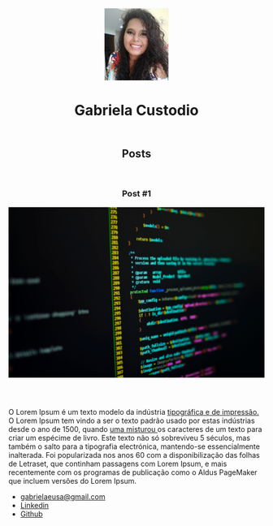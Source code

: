 <!DOCTYPE html>
<html>
	<head>
		<meta charset="utf-8">
		<title>Gabriela Custodio</title>
		<link rel="stylesheet" href="style.css"> 
	<link href= "https://gabieusa.github.io/index.html/Style.css" "stylesheet"/>
	</head>
	<body>
		<header>
			<img src="https://github.com/gabieusa/index.html/blob/main/gabi.jpg.jpg" alt="Ilustração do rosto Gabriela" height="25%" width="25%" class="photo">
			<h1 id="title">Gabriela Custodio</h1>
		</header>
		<section>
		<header>
			<h2 class="subtitle">Posts</h2>
		</header>
		<article class="post">
			<header>
				<h3 class="post_title">Post #1</h3>
				<img src="https://github.com/gabieusa/index.html/blob/main/photo.jpg.jpg" class="post_image">
			</header>
			<p class="post_content">
				O Lorem Ipsum é um texto modelo da indústria <a href="https://github.com/gabieusa" target="_blank">tipográfica e de impressão.</a> O Lorem Ipsum tem vindo a ser o texto padrão usado por estas indústrias desde o ano de 1500, quando <a href="malito:gabrielaeusa@gmail.com">uma misturou </a> os caracteres de um texto para criar um espécime de livro. Este texto não só sobreviveu 5 séculos, mas também o salto para a tipografia electrónica, mantendo-se essencialmente inalterada. Foi popularizada nos anos 60 com a disponibilização das folhas de Letraset, que continham passagens com Lorem Ipsum, e mais recentemente com os programas de publicação como o Aldus PageMaker que incluem versões do Lorem Ipsum.
			</p>
		</article>	
	</section>
	<footer>
		<ul class="contacts_list">
			<li>
				<a href="malito:gabrielaeusa@gmail.com">gabrielaeusa@gmail.com</a>
			</li>
			<li>
				<a href="https://br.linkedin.com/in/gabrielafcustodio" target="_blank">Linkedin</a>
			</li>
			<li>
				<a href="https://github.com/gabieusa" target="_blank">Github</a>
			</li>
		</ul>
	</footer>
</body>
</html>
	
